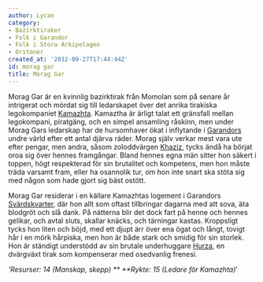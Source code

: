 ```yaml
---
author: Lycan
category:
- Bazirktiraker
- Folk i Garandor
- Folk i Stora Arkipelagen
- Oritoner
created_at: '2012-09-27T17:44:44Z'
id: morag gar
title: Morag Gar
---
```

Morag Gar är en kvinnlig bazirktirak från Momolan som på senare år intrigerat och mördat sig till ledarskapet över det anrika tirakiska legokompaniet [Kamazhta]. Kamaztha är ärligt talat ett gränsfall mellan legokompani, piratgäng, och en simpel ansamling råskinn, men under Morag Gars ledarskap har de hursomhaver ökat i inflytande i [Garandors] undre värld efter ett antal djärva räder. Morag själv verkar mest vara ute efter pengar, men andra, såsom zoloddvärgen [Khaziz], tycks ändå ha börjat oroa sig över hennes framgångar. Bland hennes egna män sitter hon säkert i toppen, högt respekterad för sin brutalitet och kompetens, men hon måste träda varsamt fram, eller ha osannolik tur, om hon inte snart ska stöta sig med någon som hade gjort sig bäst ostött.

Morag Gar residerar i en källare Kamazhtas logement i Garandors [Svärdskvarter], där hon allt som oftast tillbringar dagarna med att sova, äta blodgröt och slå dank. På nätterna blir det dock fart på henne och hennes gelikar, och avtal sluts, skallar knäcks, och tärningar kastas. Kroppsligt tycks hon liten och böjd, med ett djupt ärr över ena ögat och långt, tovigt hår i en mörk hårpiska, men hon är både stark och smidig för sin storlek. Hon är ständigt understödd av sin brutale underhuggare [Hurza], en dvärgväxt tirak som kompenserar med osedvanlig frenesi.

*'Resurser: 14 (Manskap, skepp) **
**Rykte: 15 (Ledare för Kamazhta)*'

  [Kamazhta]: Kamazhta
  [Garandors]: Garandor
  [Khaziz]: Khaziz_klan_Zolod
  [Svärdskvarter]: Svärdskvarteren
  [Hurza]: Hurza